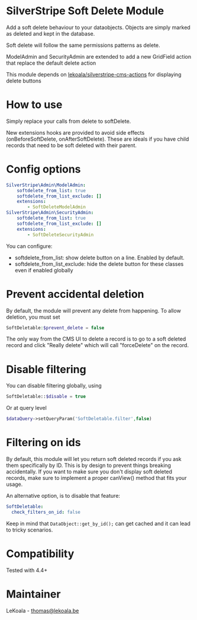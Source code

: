 # SilverStripe Soft Delete Module

Add a soft delete behaviour to your dataobjects. Objects are simply marked as deleted and kept in the database.

Soft delete will follow the same permissions patterns as delete.

ModelAdmin and SecurityAdmin are extended to add a new GridField action that replace the default delete action

This module depends on [lekoala/silverstripe-cms-actions](https://github.com/lekoala/silverstripe-cms-actions) for displaying delete buttons

# How to use

Simply replace your calls from delete to softDelete.

New extensions hooks are provided to avoid side effects (onBeforeSoftDelete, onAfterSoftDelete).
These are ideals if you have child records that need to be soft deleted with their parent.

# Config options

```yml
SilverStripe\Admin\ModelAdmin:
    softdelete_from_list: true
    softdelete_from_list_exclude: []
    extensions:
        - SoftDeleteModelAdmin
SilverStripe\Admin\SecurityAdmin:
    softdelete_from_list: true
    softdelete_from_list_exclude: []
    extensions:
        - SoftDeleteSecurityAdmin
```

You can configure:

-   softdelete_from_list: show delete button on a line. Enabled by default.
-   softdelete_from_list_exclude: hide the delete button for these classes even if enabled globally

# Prevent accidental deletion

By default, the module will prevent any delete from happening. To allow deletion, you must set

```php
SoftDeletable:$prevent_delete = false
```

The only way from the CMS UI to delete a record is to go to a soft deleted record
and click "Really delete" which will call "forceDelete" on the record.

# Disable filtering

You can disable filtering globally, using

```php
SoftDeletable::$disable = true
```

Or at query level

```php
$dataQuery->setQueryParam('SoftDeletable.filter',false)
```

# Filtering on ids

By default, this module will let you return soft deleted records if you
ask them specifically by ID. This is by design to prevent things breaking accidentally.
If you want to make sure you don't display soft deleted records, make
sure to implement a proper canView() method that fits your usage.

An alternative option, is to disable that feature:

```yml
SoftDeletable:
  check_filters_on_id: false
```

Keep in mind that `DataObject::get_by_id();` can get cached and it can lead to tricky scenarios.

# Compatibility

Tested with 4.4+

# Maintainer

LeKoala - thomas@lekoala.be
